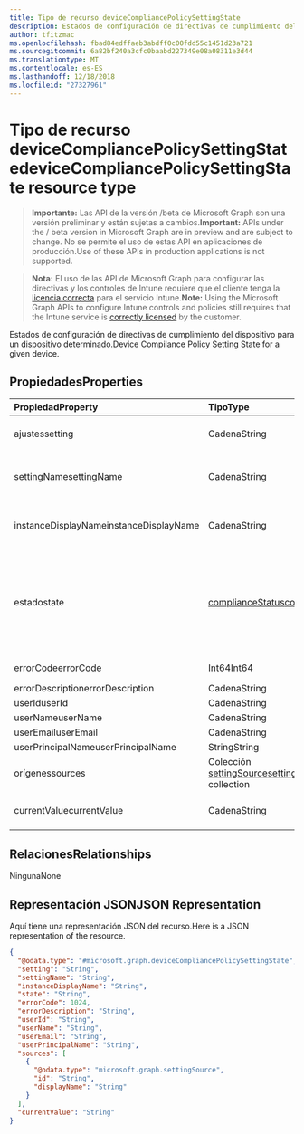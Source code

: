 ```yaml
---
title: Tipo de recurso deviceCompliancePolicySettingState
description: Estados de configuración de directivas de cumplimiento del dispositivo para un dispositivo determinado.
author: tfitzmac
ms.openlocfilehash: fbad84edffaeb3abdff0c00fdd55c1451d23a721
ms.sourcegitcommit: 6a82bf240a3cfc0baabd227349e08a08311e3d44
ms.translationtype: MT
ms.contentlocale: es-ES
ms.lasthandoff: 12/18/2018
ms.locfileid: "27327961"
---
```

# <a name="devicecompliancepolicysettingstate-resource-type"></a><span data-ttu-id="4aa46-103">Tipo de recurso deviceCompliancePolicySettingState</span><span class="sxs-lookup"><span data-stu-id="4aa46-103">deviceCompliancePolicySettingState resource type</span></span>

> <span data-ttu-id="4aa46-104">**Importante:** Las API de la versión /beta de Microsoft Graph son una versión preliminar y están sujetas a cambios.</span><span class="sxs-lookup"><span data-stu-id="4aa46-104">**Important:** APIs under the / beta version in Microsoft Graph are in preview and are subject to change.</span></span> <span data-ttu-id="4aa46-105">No se permite el uso de estas API en aplicaciones de producción.</span><span class="sxs-lookup"><span data-stu-id="4aa46-105">Use of these APIs in production applications is not supported.</span></span>

> <span data-ttu-id="4aa46-106">**Nota:** El uso de las API de Microsoft Graph para configurar las directivas y los controles de Intune requiere que el cliente tenga la [licencia correcta](https://go.microsoft.com/fwlink/?linkid=839381) para el servicio Intune.</span><span class="sxs-lookup"><span data-stu-id="4aa46-106">**Note:** Using the Microsoft Graph APIs to configure Intune controls and policies still requires that the Intune service is [correctly licensed](https://go.microsoft.com/fwlink/?linkid=839381) by the customer.</span></span>

<span data-ttu-id="4aa46-107">Estados de configuración de directivas de cumplimiento del dispositivo para un dispositivo determinado.</span><span class="sxs-lookup"><span data-stu-id="4aa46-107">Device Compilance Policy Setting State for a given device.</span></span>
## <a name="properties"></a><span data-ttu-id="4aa46-108">Propiedades</span><span class="sxs-lookup"><span data-stu-id="4aa46-108">Properties</span></span>
|<span data-ttu-id="4aa46-109">Propiedad</span><span class="sxs-lookup"><span data-stu-id="4aa46-109">Property</span></span>|<span data-ttu-id="4aa46-110">Tipo</span><span class="sxs-lookup"><span data-stu-id="4aa46-110">Type</span></span>|<span data-ttu-id="4aa46-111">Descripción</span><span class="sxs-lookup"><span data-stu-id="4aa46-111">Description</span></span>|
|:---|:---|:---|
|<span data-ttu-id="4aa46-112">ajustes</span><span class="sxs-lookup"><span data-stu-id="4aa46-112">setting</span></span>|<span data-ttu-id="4aa46-113">Cadena</span><span class="sxs-lookup"><span data-stu-id="4aa46-113">String</span></span>|<span data-ttu-id="4aa46-114">La configuración que se está notificando</span><span class="sxs-lookup"><span data-stu-id="4aa46-114">The setting that is being reported</span></span>|
|<span data-ttu-id="4aa46-115">settingName</span><span class="sxs-lookup"><span data-stu-id="4aa46-115">settingName</span></span>|<span data-ttu-id="4aa46-116">Cadena</span><span class="sxs-lookup"><span data-stu-id="4aa46-116">String</span></span>|<span data-ttu-id="4aa46-117">Nombre descriptivo de la configuración de usuario o localizada que se está notificando</span><span class="sxs-lookup"><span data-stu-id="4aa46-117">Localized/user friendly setting name that is being reported</span></span>|
|<span data-ttu-id="4aa46-118">instanceDisplayName</span><span class="sxs-lookup"><span data-stu-id="4aa46-118">instanceDisplayName</span></span>|<span data-ttu-id="4aa46-119">Cadena</span><span class="sxs-lookup"><span data-stu-id="4aa46-119">String</span></span>|<span data-ttu-id="4aa46-120">Nombre de la instancia de configuración que se está notificando.</span><span class="sxs-lookup"><span data-stu-id="4aa46-120">Name of setting instance that is being reported.</span></span>|
|<span data-ttu-id="4aa46-121">estado</span><span class="sxs-lookup"><span data-stu-id="4aa46-121">state</span></span>|[<span data-ttu-id="4aa46-122">complianceStatus</span><span class="sxs-lookup"><span data-stu-id="4aa46-122">complianceStatus</span></span>](../resources/intune-shared-compliancestatus.md)|<span data-ttu-id="4aa46-123">El estado de cumplimiento de la configuración.</span><span class="sxs-lookup"><span data-stu-id="4aa46-123">The compliance state of the setting.</span></span> <span data-ttu-id="4aa46-124">Los valores posibles son: `unknown`, `notApplicable`, `compliant`, `remediated`, `nonCompliant`, `error`, `conflict` y `notAssigned`.</span><span class="sxs-lookup"><span data-stu-id="4aa46-124">Possible values are: `unknown`, `notApplicable`, `compliant`, `remediated`, `nonCompliant`, `error`, `conflict`, `notAssigned`.</span></span>|
|<span data-ttu-id="4aa46-125">errorCode</span><span class="sxs-lookup"><span data-stu-id="4aa46-125">errorCode</span></span>|<span data-ttu-id="4aa46-126">Int64</span><span class="sxs-lookup"><span data-stu-id="4aa46-126">Int64</span></span>|<span data-ttu-id="4aa46-127">Código de error de la configuración</span><span class="sxs-lookup"><span data-stu-id="4aa46-127">Error code for the setting</span></span>|
|<span data-ttu-id="4aa46-128">errorDescription</span><span class="sxs-lookup"><span data-stu-id="4aa46-128">errorDescription</span></span>|<span data-ttu-id="4aa46-129">Cadena</span><span class="sxs-lookup"><span data-stu-id="4aa46-129">String</span></span>|<span data-ttu-id="4aa46-130">Descripción del error</span><span class="sxs-lookup"><span data-stu-id="4aa46-130">Error description</span></span>|
|<span data-ttu-id="4aa46-131">userId</span><span class="sxs-lookup"><span data-stu-id="4aa46-131">userId</span></span>|<span data-ttu-id="4aa46-132">Cadena</span><span class="sxs-lookup"><span data-stu-id="4aa46-132">String</span></span>|<span data-ttu-id="4aa46-133">UserId</span><span class="sxs-lookup"><span data-stu-id="4aa46-133">UserId</span></span>|
|<span data-ttu-id="4aa46-134">userName</span><span class="sxs-lookup"><span data-stu-id="4aa46-134">userName</span></span>|<span data-ttu-id="4aa46-135">Cadena</span><span class="sxs-lookup"><span data-stu-id="4aa46-135">String</span></span>|<span data-ttu-id="4aa46-136">UserName</span><span class="sxs-lookup"><span data-stu-id="4aa46-136">UserName</span></span>|
|<span data-ttu-id="4aa46-137">userEmail</span><span class="sxs-lookup"><span data-stu-id="4aa46-137">userEmail</span></span>|<span data-ttu-id="4aa46-138">Cadena</span><span class="sxs-lookup"><span data-stu-id="4aa46-138">String</span></span>|<span data-ttu-id="4aa46-139">UserEmail</span><span class="sxs-lookup"><span data-stu-id="4aa46-139">UserEmail</span></span>|
|<span data-ttu-id="4aa46-140">userPrincipalName</span><span class="sxs-lookup"><span data-stu-id="4aa46-140">userPrincipalName</span></span>|<span data-ttu-id="4aa46-141">String</span><span class="sxs-lookup"><span data-stu-id="4aa46-141">String</span></span>|<span data-ttu-id="4aa46-142">UserPrincipalName.</span><span class="sxs-lookup"><span data-stu-id="4aa46-142">UserPrincipalName.</span></span>|
|<span data-ttu-id="4aa46-143">orígenes</span><span class="sxs-lookup"><span data-stu-id="4aa46-143">sources</span></span>|<span data-ttu-id="4aa46-144">Colección [settingSource](../resources/intune-deviceconfig-settingsource.md)</span><span class="sxs-lookup"><span data-stu-id="4aa46-144">[settingSource](../resources/intune-deviceconfig-settingsource.md) collection</span></span>|<span data-ttu-id="4aa46-145">Directivas colaboradoras</span><span class="sxs-lookup"><span data-stu-id="4aa46-145">Contributing policies</span></span>|
|<span data-ttu-id="4aa46-146">currentValue</span><span class="sxs-lookup"><span data-stu-id="4aa46-146">currentValue</span></span>|<span data-ttu-id="4aa46-147">Cadena</span><span class="sxs-lookup"><span data-stu-id="4aa46-147">String</span></span>|<span data-ttu-id="4aa46-148">Valor actual de la configuración en el dispositivo</span><span class="sxs-lookup"><span data-stu-id="4aa46-148">Current value of setting on device</span></span>|

## <a name="relationships"></a><span data-ttu-id="4aa46-149">Relaciones</span><span class="sxs-lookup"><span data-stu-id="4aa46-149">Relationships</span></span>
<span data-ttu-id="4aa46-150">Ninguna</span><span class="sxs-lookup"><span data-stu-id="4aa46-150">None</span></span>
## <a name="json-representation"></a><span data-ttu-id="4aa46-151">Representación JSON</span><span class="sxs-lookup"><span data-stu-id="4aa46-151">JSON Representation</span></span>
<span data-ttu-id="4aa46-152">Aquí tiene una representación JSON del recurso.</span><span class="sxs-lookup"><span data-stu-id="4aa46-152">Here is a JSON representation of the resource.</span></span>
<!-- {
  "blockType": "resource",
  "@odata.type": "microsoft.graph.deviceCompliancePolicySettingState"
}
-->
``` json
{
  "@odata.type": "#microsoft.graph.deviceCompliancePolicySettingState",
  "setting": "String",
  "settingName": "String",
  "instanceDisplayName": "String",
  "state": "String",
  "errorCode": 1024,
  "errorDescription": "String",
  "userId": "String",
  "userName": "String",
  "userEmail": "String",
  "userPrincipalName": "String",
  "sources": [
    {
      "@odata.type": "microsoft.graph.settingSource",
      "id": "String",
      "displayName": "String"
    }
  ],
  "currentValue": "String"
}
```





